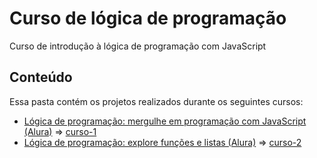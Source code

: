 # Curso de lógica de programação

Curso de introdução à lógica de programação com JavaScript

## Conteúdo

Essa pasta contém os projetos realizados durante os seguintes cursos:

- [Lógica de programação: mergulhe em programação com JavaScript (Alura)](https://www.alura.com.br/curso-online-logica-programacao-mergulhe-programacao-javascript) => [curso-1](./curso-1/)
- [Lógica de programação: explore funções e listas (Alura)](https://www.alura.com.br/curso-online-logica-programacao-funcoes-listas) => [curso-2](./curso-2/)
